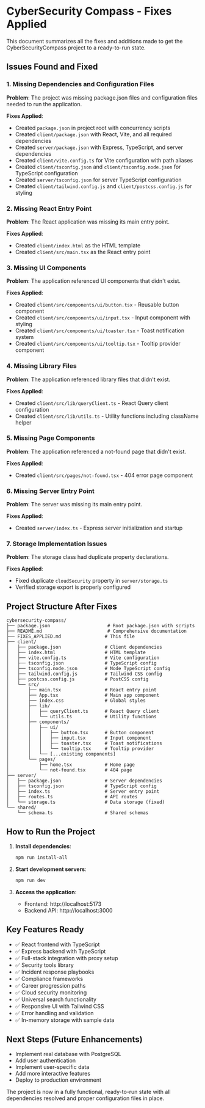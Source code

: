 # CyberSecurity Compass - Fixes Applied

This document summarizes all the fixes and additions made to get the CyberSecurityCompass project to a ready-to-run state.

## Issues Found and Fixed

### 1. Missing Dependencies and Configuration Files

**Problem**: The project was missing package.json files and configuration files needed to run the application.

**Fixes Applied**:
- Created `package.json` in project root with concurrency scripts
- Created `client/package.json` with React, Vite, and all required dependencies
- Created `server/package.json` with Express, TypeScript, and server dependencies
- Created `client/vite.config.ts` for Vite configuration with path aliases
- Created `client/tsconfig.json` and `client/tsconfig.node.json` for TypeScript configuration
- Created `server/tsconfig.json` for server TypeScript configuration
- Created `client/tailwind.config.js` and `client/postcss.config.js` for styling

### 2. Missing React Entry Point

**Problem**: The React application was missing its main entry point.

**Fixes Applied**:
- Created `client/index.html` as the HTML template
- Created `client/src/main.tsx` as the React entry point

### 3. Missing UI Components

**Problem**: The application referenced UI components that didn't exist.

**Fixes Applied**:
- Created `client/src/components/ui/button.tsx` - Reusable button component
- Created `client/src/components/ui/input.tsx` - Input component with styling
- Created `client/src/components/ui/toaster.tsx` - Toast notification system
- Created `client/src/components/ui/tooltip.tsx` - Tooltip provider component

### 4. Missing Library Files

**Problem**: The application referenced library files that didn't exist.

**Fixes Applied**:
- Created `client/src/lib/queryClient.ts` - React Query client configuration
- Created `client/src/lib/utils.ts` - Utility functions including className helper

### 5. Missing Page Components

**Problem**: The application referenced a not-found page that didn't exist.

**Fixes Applied**:
- Created `client/src/pages/not-found.tsx` - 404 error page component

### 6. Missing Server Entry Point

**Problem**: The server was missing its main entry point.

**Fixes Applied**:
- Created `server/index.ts` - Express server initialization and startup

### 7. Storage Implementation Issues

**Problem**: The storage class had duplicate property declarations.

**Fixes Applied**:
- Fixed duplicate `cloudSecurity` property in `server/storage.ts`
- Verified storage export is properly configured

## Project Structure After Fixes

```
cybersecurity-compass/
├── package.json                     # Root package.json with scripts
├── README.md                        # Comprehensive documentation
├── FIXES_APPLIED.md                # This file
├── client/
│   ├── package.json                # Client dependencies
│   ├── index.html                  # HTML template
│   ├── vite.config.ts              # Vite configuration
│   ├── tsconfig.json               # TypeScript config
│   ├── tsconfig.node.json          # Node TypeScript config
│   ├── tailwind.config.js          # Tailwind CSS config
│   ├── postcss.config.js           # PostCSS config
│   └── src/
│       ├── main.tsx                # React entry point
│       ├── App.tsx                 # Main app component
│       ├── index.css               # Global styles
│       ├── lib/
│       │   ├── queryClient.ts      # React Query client
│       │   └── utils.ts            # Utility functions
│       ├── components/
│       │   ├── ui/
│       │   │   ├── button.tsx      # Button component
│       │   │   ├── input.tsx       # Input component
│       │   │   ├── toaster.tsx     # Toast notifications
│       │   │   └── tooltip.tsx     # Tooltip provider
│       │   └── [...existing components]
│       └── pages/
│           ├── home.tsx            # Home page
│           └── not-found.tsx       # 404 page
├── server/
│   ├── package.json                # Server dependencies
│   ├── tsconfig.json               # TypeScript config
│   ├── index.ts                    # Server entry point
│   ├── routes.ts                   # API routes
│   └── storage.ts                  # Data storage (fixed)
└── shared/
    └── schema.ts                   # Shared schemas
```

## How to Run the Project

1. **Install dependencies**:
   ```bash
   npm run install-all
   ```

2. **Start development servers**:
   ```bash
   npm run dev
   ```

3. **Access the application**:
   - Frontend: http://localhost:5173
   - Backend API: http://localhost:3000

## Key Features Ready

- ✅ React frontend with TypeScript
- ✅ Express backend with TypeScript
- ✅ Full-stack integration with proxy setup
- ✅ Security tools library
- ✅ Incident response playbooks
- ✅ Compliance frameworks
- ✅ Career progression paths
- ✅ Cloud security monitoring
- ✅ Universal search functionality
- ✅ Responsive UI with Tailwind CSS
- ✅ Error handling and validation
- ✅ In-memory storage with sample data

## Next Steps (Future Enhancements)

- Implement real database with PostgreSQL
- Add user authentication
- Implement user-specific data
- Add more interactive features
- Deploy to production environment

The project is now in a fully functional, ready-to-run state with all dependencies resolved and proper configuration files in place.